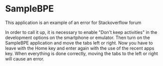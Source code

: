 # SampleBPE

This application is an example of an error for Stackoverflow forum

In order to call it up, it is necessary to enable "Don't keep activities" in the development options on the smartphone or emulator. Then turn on the SampleBPE application and move the tabs left or right. Now you have to leave with the Home key and enter again with the use of the recent apps key. When everything is done correctly, moving the tabs to the left or right will cause an error.
